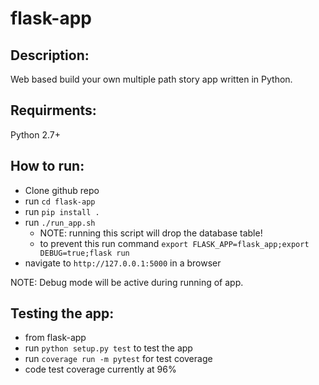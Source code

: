 # flask-app

## Description:

Web based build your own multiple path story app written in Python.

## Requirments:

Python 2.7+

## How to run:

- Clone github repo
- run `cd flask-app`
- run `pip install .`
- run `./run_app.sh`
    - NOTE: running this script will drop the database table!
    - to prevent this run command `export FLASK_APP=flask_app;export DEBUG=true;flask run`
- navigate to `http://127.0.0.1:5000` in a browser

NOTE: Debug mode will be active during running of app.

## Testing the app:

- from flask-app
- run `python setup.py test` to test the app
- run `coverage run -m pytest` for test coverage
- code test coverage currently at 96%
